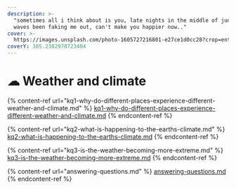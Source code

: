 ```yaml
---
description: >-
  "sometimes all i think about is you, late nights in the middle of june, heat
  waves been faking me out, can't make you happier now.."
cover: >-
  https://images.unsplash.com/photo-1605727216801-e27ce1d0cc28?crop=entropy&cs=tinysrgb&fm=jpg&ixid=MnwxOTcwMjR8MHwxfHNlYXJjaHwxfHx0aHVuZGVyc3Rvcm18ZW58MHx8fHwxNjYyMTc1MTAz&ixlib=rb-1.2.1&q=80
coverY: 385.2382978723404
---
```


# ☁ Weather and climate

{% content-ref url="kq1-why-do-different-places-experience-different-weather-and-climate.md" %}
[kq1-why-do-different-places-experience-different-weather-and-climate.md](kq1-why-do-different-places-experience-different-weather-and-climate.md)
{% endcontent-ref %}

{% content-ref url="kq2-what-is-happening-to-the-earths-climate.md" %}
[kq2-what-is-happening-to-the-earths-climate.md](kq2-what-is-happening-to-the-earths-climate.md)
{% endcontent-ref %}

{% content-ref url="kq3-is-the-weather-becoming-more-extreme.md" %}
[kq3-is-the-weather-becoming-more-extreme.md](kq3-is-the-weather-becoming-more-extreme.md)
{% endcontent-ref %}

{% content-ref url="answering-questions.md" %}
[answering-questions.md](answering-questions.md)
{% endcontent-ref %}
